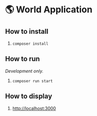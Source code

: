 # 🌎 World Application

## How to install

1. `composer install`

## How to run

_Development only._

1. `composer run start`

## How to display

1. <http://localhost:3000>
